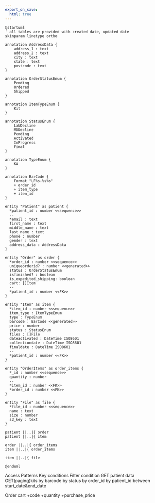 ```yaml
---
export_on_save:
  html: true
---
```

```plantuml
@startuml
' all tables are provided with created date, updated date
skinparam linetype ortho

annotation AddressData {
    address_1 : text
    address_2 : text
    city : text
    state : text
    postcode : text
}

annotation OrderStatusEnum {
    Pending
    Ordered
    Shipped
}

annotation ItemTypeEnum {
    Kit
}

annotation StatusEnum {
    LabDecline
    MDDecline
    Pending
    Activated
    InProgress
    Final
}

annotation TypeEnum {
    KA
}

annotation BarCode {
    Format "LF%s-%s%s"
    + order_id
    + item_type
    + item_id
}

entity "Patient" as patient {
  *patient_id : number <<sequence>>
  --
  *email : text
  first_name : text
  middle_name : text
  last_name : text
  phone : number
  gender : text
  address_data : AddressData
}

entity "Order" as order {
  *order_id : number <<sequence>>
  uniqueorderid? : number <<generated>>
  status : OrderStatusEnum
  isfinished? : boolean
  is_expedited_shipping: boolean
  cart: []Item
  --
  *patient_id : number <<FK>>
}

entity "Item" as item {
  *item_id : number <<sequence>>
  item_type : ItemTypeEnum
  type : TypeEnum
  barcode : BarCode <<generated>>
  price : number
  status : StatusEnum
  files : []File
  dateactivated : DateTime ISO8601
  collectiondate : DateTime ISO8601
  finaldate : DateTime ISO8601
  --
  *patient_id : number <<FK>>
}

entity "OrderItems" as order_items {
  *_id : number <<sequence>>
  quantity : number
  --
  *item_id : number <<FK>>
  *order_id : number <<FK>>
}

entity "File" as file {
  *file_id : number <<sequence>>
  name : text
  size : number
  s3_key : text
}

patient ||..|{ order
patient ||..|{ item

order ||..|{ order_items
item ||..|{ order_items

item ||..|{ file

@enduml
```
Access Patterns                         Key conditions                  Filter condition
GET patient data
GET(paging)kits by barcode
                by status
                by order_id
                by patient_id
                between start_date&end_date 


Order
    cart
        +code
        +quantity
        +purchase_price





